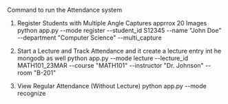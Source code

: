 Command to run the Attendance system 

1. Register Students with Multiple Angle Captures apprrox 20 Images
   python app.py --mode register --student_id S12345 --name "John Doe" --department "Computer Science" --multi_capture

2. Start a Lecture and Track Attendance and it create a lecture entry int he mongodb as well
   python app.py --mode lecture --lecture_id MATH101_23MAR --course "MATH101" --instructor "Dr. Johnson" --room "B-201"

3. View Regular Attendance (Without Lecture)
    python app.py --mode recognize

